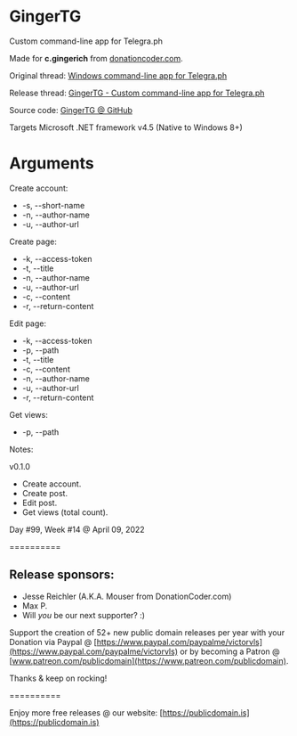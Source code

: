 # GingerTG

Custom command-line app for Telegra.ph

Made for **c.gingerich** from [donationcoder.com](https://www.donationcoder.com).

Original thread: [Windows command-line app for Telegra.ph](https://www.donationcoder.com/forum/index.php?topic=51408.0)

Release thread: [GingerTG - Custom command-line app for Telegra.ph](https://www.donationcoder.com/forum/index.php?topic=52243.0)

Source code: [GingerTG @ GitHub](https://github.com/publicdomain/nknameflip)

Targets Microsoft .NET framework v4.5 (Native to Windows 8+)

# Arguments

Create account:

* -s, --short-name
* -n, --author-name
* -u, --author-url

Create page:

* -k, --access-token
* -t, --title
* -n, --author-name
* -u, --author-url
* -c, --content
* -r, --return-content

Edit page:

* -k, --access-token
* -p, --path
* -t, --title
* -c, --content
* -n, --author-name
* -u, --author-url
* -r, --return-content

Get views:

* -p, --path

Notes:

v0.1.0

- Create account.
- Create post.
- Edit post.
- Get views (total count).

Day #99, Week #14 @ April 09, 2022

==========

## Release sponsors:

* Jesse Reichler (A.K.A. Mouser from DonationCoder.com)
* Max P.
* Will *you* be our next supporter? :)

Support the creation of 52+ new public domain releases per year with your Donation via Paypal @ [https://www.paypal.com/paypalme/victorvls](https://www.paypal.com/paypalme/victorvls) or by becoming a Patron @ [www.patreon.com/publicdomain](https://www.patreon.com/publicdomain).

Thanks & keep on rocking!

==========

Enjoy more free releases @ our website: [https://publicdomain.is](https://publicdomain.is)
